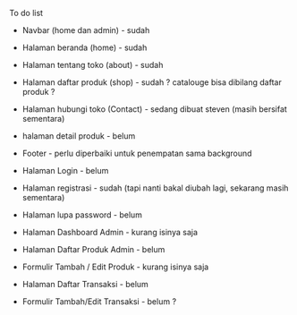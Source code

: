 To do list

- Navbar (home dan admin) - sudah
- Halaman beranda (home) - sudah
- Halaman tentang toko (about) - sudah
- Halaman daftar produk (shop) - sudah ? catalouge bisa dibilang daftar produk ?
- Halaman hubungi toko (Contact) - sedang dibuat steven (masih bersifat sementara)
- halaman detail produk - belum
- Footer - perlu diperbaiki untuk penempatan sama background

- Halaman Login - belum
- Halaman registrasi - sudah (tapi nanti bakal diubah lagi, sekarang masih sementara)
- Halaman lupa password - belum

- Halaman Dashboard Admin - kurang isinya saja
- Halaman Daftar Produk Admin - belum
- Formulir Tambah / Edit Produk - kurang isinya saja
- Halaman Daftar Transaksi - belum
- Formulir Tambah/Edit Transaksi - belum ?
